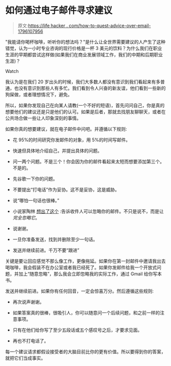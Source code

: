 # 如何通过电子邮件寻求建议

> 原文:[https://life hacker . com/how-to-quest-advice-over-email-1796107956](https://lifehacker.com/how-to-ask-for-advice-over-email-1796107956)

"我能请你喝杯咖啡，听听你的想法吗？"是什么让全世界需要建议的人产生了这种错觉，认为一小时专业咨询的现行价格是一杯 3 美元的饮料？为什么我们在职业生涯的早期都尝试这样做(如果我们在商业发展领域工作，我们的中期和后期职业生涯)？

Watch

我认为是在我们 20 岁出头的时候，我们大多数人都没有意识到我们看起来有多普通，也没有意识到那些人有多忙。我们看到令人兴奋的新友谊，他们看到一些新的狗屎做，或者理想情况下，避免。

所以，如果你发现自己在向某人请教(一个不好的短语)，首先问问自己，你是真的想要他们的建议还是只是他们的认可。如果是后者，那就去找朋友聊聊天，或者在公共场合做一些让人印象深刻的事情。

如果你真的想要建议，就在电子邮件中问吧。并遵循以下规则:

*   花 95%的时间研究你发邮件的对象，用 5%的时间写邮件。
*   快速但具体地介绍自己，并提出具体的问题。
*   问一两个问题。不是三个！你会因为你的邮件看起来太短而想要添加第三个。不是的。
*   先谷歌一下你的问题。
*   不要提出“打电话”作为妥协。这不是妥协，这是威胁。

*   说“哪怕一句话也很棒。”
*   小说家陶林 [想出了这个](http://thoughtcatalog.com/tao-lin/2011/01/how-to-be-considerate-on-the-internet/) :告诉收件人可以忽略你的邮件。不只是说不，而是让*完全忽略它*。
*   说谢谢。
*   一旦你准备发送，找到并删除至少一句话。
*   发送并继续前进。千万不要“跟进”

关键是要让回应感觉不那么像工作，更像拖延。如果你在第一封邮件中邀请我出去喝咖啡，我会假装不在办公室或者我已经死了。如果你发邮件给我一个开放式问题，并加上“随意忽略”，那么我会立即忽略我的实际工作，通过 Gmail 给你写本书。

发送并继续前进。如果你有任何回音，一定会惊喜万分。然后遵循这些规则:

*   再次说声谢谢。
*   如果答案真的很棒，很吸引人，你可以随意问一个后续问题，和之前一样的注意事项。
*   只有在他们给你写了至少五段话或五个感叹号之后，才要求见面。

*   再也不打电话了。

每一个建议请求都假设接受者的大脑目前比你的更有价值。所以要得到你的答案，就把它们当成事实。